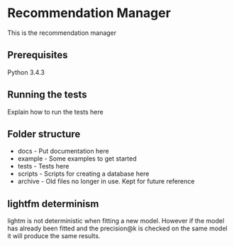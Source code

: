# Recommendation Manager
This is the recommendation manager

## Prerequisites
Python 3.4.3

## Running the tests
Explain how to run the tests here

## Folder structure
* docs - Put documentation here
* example - Some examples to get started
* tests - Tests here
* scripts - Scripts for creating a database here
* archive - Old files no longer in use. Kept for future reference


## lightfm determinism
lightm is not deterministic when fitting a new model. However if the model has already been
fitted and the precision@k is checked on the same model it will produce the same results.